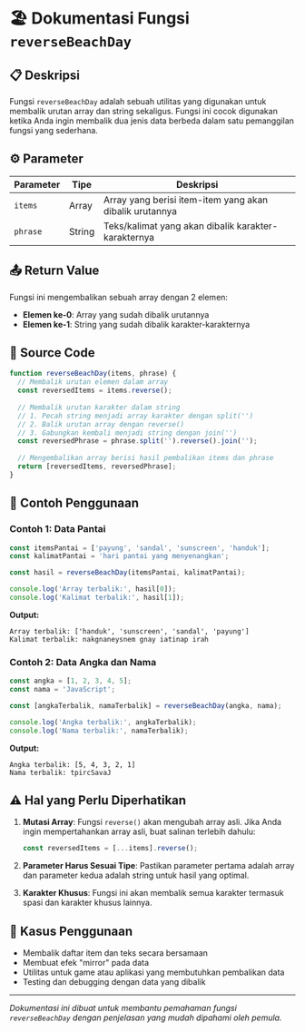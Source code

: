 # 🏖️ Dokumentasi Fungsi `reverseBeachDay`

## 📋 Deskripsi

Fungsi `reverseBeachDay` adalah sebuah utilitas yang digunakan untuk membalik urutan array dan string sekaligus. Fungsi ini cocok digunakan ketika Anda ingin membalik dua jenis data berbeda dalam satu pemanggilan fungsi yang sederhana.

## ⚙️ Parameter

| Parameter | Tipe     | Deskripsi                                    |
|-----------|----------|----------------------------------------------|
| `items`   | Array    | Array yang berisi item-item yang akan dibalik urutannya |
| `phrase`  | String   | Teks/kalimat yang akan dibalik karakter-karakternya |

## 📤 Return Value

Fungsi ini mengembalikan sebuah array dengan 2 elemen:
- **Elemen ke-0**: Array yang sudah dibalik urutannya
- **Elemen ke-1**: String yang sudah dibalik karakter-karakternya

## 💾 Source Code

```javascript
function reverseBeachDay(items, phrase) {
  // Membalik urutan elemen dalam array
  const reversedItems = items.reverse();
  
  // Membalik urutan karakter dalam string
  // 1. Pecah string menjadi array karakter dengan split('')
  // 2. Balik urutan array dengan reverse()
  // 3. Gabungkan kembali menjadi string dengan join('')
  const reversedPhrase = phrase.split('').reverse().join('');
  
  // Mengembalikan array berisi hasil pembalikan items dan phrase
  return [reversedItems, reversedPhrase];
}
```

## 🚀 Contoh Penggunaan

### Contoh 1: Data Pantai
```javascript
const itemsPantai = ['payung', 'sandal', 'sunscreen', 'handuk'];
const kalimatPantai = 'hari pantai yang menyenangkan';

const hasil = reverseBeachDay(itemsPantai, kalimatPantai);

console.log('Array terbalik:', hasil[0]);
console.log('Kalimat terbalik:', hasil[1]);
```

**Output:**
```
Array terbalik: ['handuk', 'sunscreen', 'sandal', 'payung']
Kalimat terbalik: nakgnaneysnem gnay iatinap irah
```

### Contoh 2: Data Angka dan Nama
```javascript
const angka = [1, 2, 3, 4, 5];
const nama = 'JavaScript';

const [angkaTerbalik, namaTerbalik] = reverseBeachDay(angka, nama);

console.log('Angka terbalik:', angkaTerbalik);
console.log('Nama terbalik:', namaTerbalik);
```

**Output:**
```
Angka terbalik: [5, 4, 3, 2, 1]
Nama terbalik: tpircSavaJ
```

## ⚠️ Hal yang Perlu Diperhatikan

1. **Mutasi Array**: Fungsi `reverse()` akan mengubah array asli. Jika Anda ingin mempertahankan array asli, buat salinan terlebih dahulu:
   ```javascript
   const reversedItems = [...items].reverse();
   ```

2. **Parameter Harus Sesuai Tipe**: Pastikan parameter pertama adalah array dan parameter kedua adalah string untuk hasil yang optimal.

3. **Karakter Khusus**: Fungsi ini akan membalik semua karakter termasuk spasi dan karakter khusus lainnya.

## 🎯 Kasus Penggunaan

- Membalik daftar item dan teks secara bersamaan
- Membuat efek "mirror" pada data
- Utilitas untuk game atau aplikasi yang membutuhkan pembalikan data
- Testing dan debugging dengan data yang dibalik

---

*Dokumentasi ini dibuat untuk membantu pemahaman fungsi `reverseBeachDay` dengan penjelasan yang mudah dipahami oleh pemula.*
